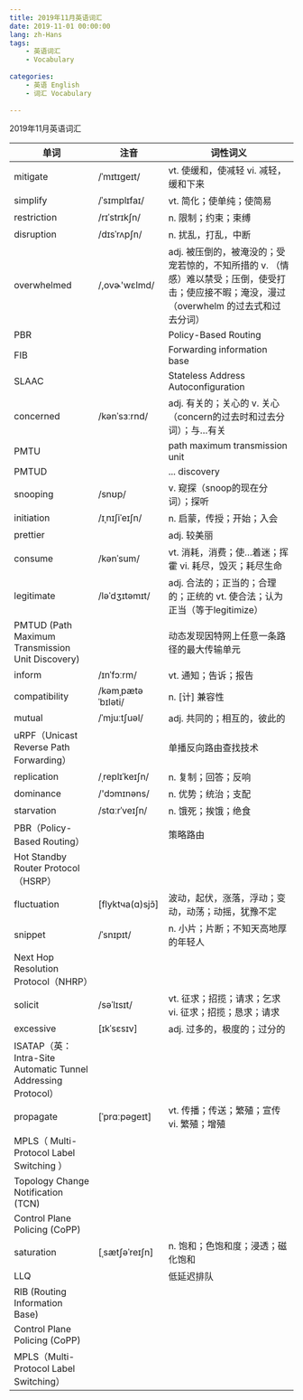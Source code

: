 ```yaml
---
title: 2019年11月英语词汇
date: 2019-11-01 00:00:00
lang: zh-Hans
tags:
    - 英语词汇
    - Vocabulary
    
categories: 
    - 英语 English
    - 词汇 Vocabulary
    
---
```

2019年11月英语词汇
<!-- more -->

| 单词 | 注音 | 词性词义 |
| ---- | ---- | ---- |
| mitigate | /ˈmɪtɪɡeɪt/ | vt. 使缓和，使减轻 vi. 减轻，缓和下来 |
| simplify | /ˈsɪmplɪfaɪ/ | vt. 简化；使单纯；使简易 |
| restriction | /rɪˈstrɪkʃn/ | n. 限制；约束；束缚 |
| disruption | /dɪsˈrʌpʃn/ | n. 扰乱，打乱，中断 |
| overwhelmed | /,ovɚ'wɛlmd/ | adj. 被压倒的，被淹没的；受宠若惊的，不知所措的 v. （情感）难以禁受；压倒，使受打击；使应接不暇；淹没，漫过（overwhelm 的过去式和过去分词） |
| PBR | | Policy-Based Routing |
| FIB | | Forwarding information base |
| SLAAC | | Stateless Address Autoconfiguration |
| concerned | /kənˈsɜːrnd/ | adj. 有关的；关心的 v. 关心（concern的过去时和过去分词）；与…有关 |
| PMTU || path maximum transmission unit |
| PMTUD || ... discovery |
| snooping | /snʊp/  | v. 窥探（snoop的现在分词）；探听 |
| initiation | /ɪˌnɪʃiˈeɪʃn/ | n. 启蒙，传授；开始；入会 |
| prettier | | adj. 较美丽 |
| consume | /kənˈsum/ | vt. 消耗，消费；使…着迷；挥霍 vi. 耗尽，毁灭；耗尽生命 |
| legitimate | /ləˈdʒɪtəmɪt/ | adj. 合法的；正当的；合理的；正统的 vt. 使合法；认为正当（等于legitimize） |
| PMTUD (Path Maximum Transmission Unit Discovery) || 动态发现因特网上任意一条路径的最大传输单元 |
| inform | /ɪnˈfɔːrm/ | vt. 通知；告诉；报告 |
| compatibility | /kəmˌpætəˈbɪləti/ | n. [计] 兼容性 |
| mutual | /ˈmjuːtʃuəl/ | adj. 共同的；相互的，彼此的 |
| uRPF（Unicast Reverse Path Forwarding） || 单播反向路由查找技术 |
| replication | /ˌreplɪˈkeɪʃn/ | n. 复制；回答；反响 |
| dominance |  /'dɔmɪnəns/ | n. 优势；统治；支配 |
| starvation | /stɑːrˈveɪʃn/ | n. 饿死；挨饿；绝食 |
| PBR（Policy-Based Routing） | | 策略路由 |
| Hot Standby Router Protocol（HSRP） | | |
| fluctuation | [flyktчa(ɑ)sjɔ̃] | 波动，起伏，涨落，浮动；变动，动荡；动摇，犹豫不定 |
| snippet | /ˈsnɪpɪt/ | n. 小片；片断；不知天高地厚的年轻人 |
| Next Hop Resolution Protocol（NHRP） | | |
| solicit | /səˈlɪsɪt/ | vt. 征求；招揽；请求；乞求 vi. 征求；招揽；恳求；请求 |
| excessive | [ɪkˈsɛsɪv] | adj. 过多的，极度的；过分的 |
| ISATAP（英：Intra-Site Automatic Tunnel Addressing Protocol） |||
| propagate | [ˈprɑːpəɡeɪt] | vt. 传播；传送；繁殖；宣传 vi. 繁殖；增殖 |
| MPLS（ Multi-Protocol Label Switching ） |||
| Topology Change Notification (TCN) |||
| Control Plane Policing (CoPP) | | |
| saturation | [ˌsætʃəˈreɪʃn] | n. 饱和；色饱和度；浸透；磁化饱和 |
| LLQ  |  | 低延迟排队 |
| RIB (Routing Information Base) | | |
| Control Plane Policing (CoPP) | | |
| MPLS（Multi-Protocol Label Switching） | | |